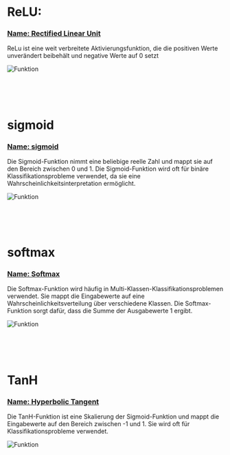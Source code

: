 # ReLU:
### <u>Name: Rectified Linear Unit</u>
ReLu ist eine weit verbreitete Aktivierungsfunktion, die die positiven Werte unverändert beibehält und negative Werte auf 0 setzt

![Funktion](https://upload.wikimedia.org/wikipedia/commons/thumb/f/fe/Activation_rectified_linear.svg/1200px-Activation_rectified_linear.svg.png)

<br>
<br>
<br>

# sigmoid
### <u> Name: sigmoid </u>
Die Sigmoid-Funktion nimmt eine beliebige reelle Zahl und mappt sie auf den Bereich zwischen 0 und 1. Die Sigmoid-Funktion wird oft für binäre Klassifikationsprobleme verwendet, da sie eine Wahrscheinlichkeitsinterpretation ermöglicht.

![Funktion](https://upload.wikimedia.org/wikipedia/commons/thumb/8/88/Logistic-curve.svg/1280px-Logistic-curve.svg.png)

<br>
<br>
<br>

# softmax
### <u> Name: Softmax </u>
Die Softmax-Funktion wird häufig in Multi-Klassen-Klassifikationsproblemen verwendet. Sie mappt die Eingabewerte auf eine Wahrscheinlichkeitsverteilung über verschiedene Klassen. Die Softmax-Funktion sorgt dafür, dass die Summe der Ausgabewerte 1 ergibt.

![Funktion](https://upload.wikimedia.org/wikipedia/commons/thumb/f/fe/Kernel_Machine.svg/1920px-Kernel_Machine.svg.png)

<br>
<br>
<br>

# TanH
### <u> Name: Hyperbolic Tangent </u>
Die TanH-Funktion ist eine Skalierung der Sigmoid-Funktion und mappt die Eingabewerte auf den Bereich zwischen -1 und 1. Sie wird oft für Klassifikationsprobleme verwendet.

![Funktion](https://upload.wikimedia.org/wikipedia/commons/7/76/Sinh_cosh_tanh.svg?download)

